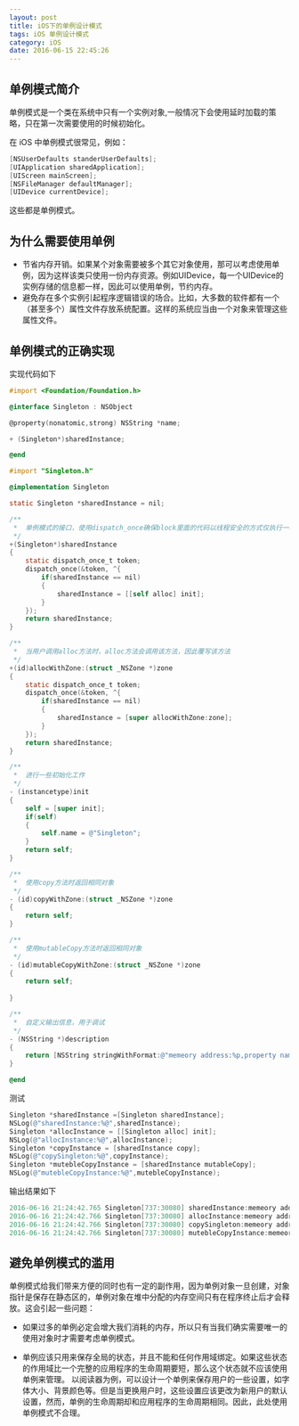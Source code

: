 ```yaml
---
layout: post
title: iOS下的单例设计模式
tags: iOS 单例设计模式
category: iOS
date: 2016-06-15 22:45:26
---
```


## 单例模式简介

单例模式是一个类在系统中只有一个实例对象,一般情况下会使用延时加载的策略，只在第一次需要使用的时候初始化。

在 iOS 中单例模式很常见，例如：

```objective-c
[NSUserDefaults standerUserDefaults];
[UIApplication sharedApplication];
[UIScreen mainScreen];
[NSFileManager defaultManager];
[UIDevice currentDevice];
```

这些都是单例模式。

## 为什么需要使用单例

- 节省内存开销。如果某个对象需要被多个其它对象使用，那可以考虑使用单例，因为这样该类只使用一份内存资源。例如UIDevice，每一个UIDevice的实例存储的信息都一样，因此可以使用单例，节约内存。
-  避免存在多个实例引起程序逻辑错误的场合。比如，大多数的软件都有一个（甚至多个）属性文件存放系统配置。这样的系统应当由一个对象来管理这些属性文件。

## 单例模式的正确实现
实现代码如下

```objective-c
#import <Foundation/Foundation.h>

@interface Singleton : NSObject

@property(nonatomic,strong) NSString *name;

+ (Singleton*)sharedInstance;

@end
```
```objective-c
#import "Singleton.h"

@implementation Singleton

static Singleton *sharedInstance = nil;

/**
 *  单例模式的接口，使用dispatch_once确保block里面的代码以线程安全的方式仅执行一次
 */
+(Singleton*)sharedInstance
{
    static dispatch_once_t token;
    dispatch_once(&token, ^{
        if(sharedInstance == nil)
        {
            sharedInstance = [[self alloc] init];
        }
    });
    return sharedInstance;
}

/**
 *  当用户调用alloc方法时，alloc方法会调用该方法，因此覆写该方法
 */
+(id)allocWithZone:(struct _NSZone *)zone
{
    static dispatch_once_t token;
    dispatch_once(&token, ^{
        if(sharedInstance == nil)
        {
            sharedInstance = [super allocWithZone:zone];
        }
    });
    return sharedInstance;
}

/**
 *  进行一些初始化工作
 */
- (instancetype)init
{
    self = [super init];
    if(self)
    {
        self.name = @"Singleton";
    }
    return self;
}

/**
 *  使用copy方法时返回相同对象
 */
- (id)copyWithZone:(struct _NSZone *)zone
{
    return self;
}

/**
 *  使用mutableCopy方法时返回相同对象
 */
- (id)mutableCopyWithZone:(struct _NSZone *)zone
{
    return self;
    
}

/**
 *  自定义输出信息，用于调试
 */
- (NSString *)description
{
    return [NSString stringWithFormat:@"memeory address:%p,property name:%@",self,self.name];
}

@end
```

测试

```objective-c
Singleton *sharedInstance =[Singleton sharedInstance];    
NSLog(@"sharedInstance:%@",sharedInstance);
Singleton *allocInstance = [[Singleton alloc] init];
NSLog(@"allocInstance:%@",allocInstance);
Singleton *copyInstance = [sharedInstance copy];
NSLog(@"copySingleton:%@",copyInstance);
Singleton *mutebleCopyInstance = [sharedInstance mutableCopy];
NSLog(@"mutebleCopyInstance:%@",mutebleCopyInstance);
```

输出结果如下

```objective-c
2016-06-16 21:24:42.765 Singleton[737:30080] sharedInstance:memeory address:0x7fc9b3405240,property name:Singleton
2016-06-16 21:24:42.766 Singleton[737:30080] allocInstance:memeory address:0x7fc9b3405240,property name:Singleton
2016-06-16 21:24:42.766 Singleton[737:30080] copySingleton:memeory address:0x7fc9b3405240,property name:Singleton
2016-06-16 21:24:42.766 Singleton[737:30080] mutebleCopyInstance:memeory address:0x7fc9b3405240,property name:Singleton
```

## 避免单例模式的滥用

单例模式给我们带来方便的同时也有一定的副作用，因为单例对象一旦创建，对象指针是保存在静态区的，单例对象在堆中分配的内存空间只有在程序终止后才会释放。这会引起一些问题：

- 如果过多的单例必定会增大我们消耗的内存，所以只有当我们确实需要唯一的使用对象时才需要考虑单例模式。

- 单例应该只用来保存全局的状态，并且不能和任何作用域绑定。如果这些状态的作用域比一个完整的应用程序的生命周期要短，那么这个状态就不应该使用单例来管理。
以阅读器为例，可以设计一个单例来保存用户的一些设置，如字体大小、背景颜色等。但是当更换用户时，这些设置应该更改为新用户的默认设置，然而，单例的生命周期却和应用程序的生命周期相同。因此，此处使用单例模式不合理。
